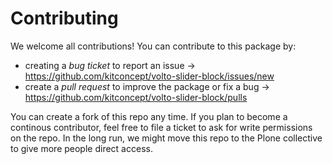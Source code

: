 # Contributing

We welcome all contributions! You can contribute to this package by:

- creating a *bug ticket* to report an issue -> https://github.com/kitconcept/volto-slider-block/issues/new
- create a *pull request* to improve the package or fix a bug -> https://github.com/kitconcept/volto-slider-block/pulls

You can create a fork of this repo any time. If you plan to become a continous contributor, feel free to file a ticket to ask for write permissions on the repo.
In the long run, we might move this repo to the Plone collective to give more people direct access.
